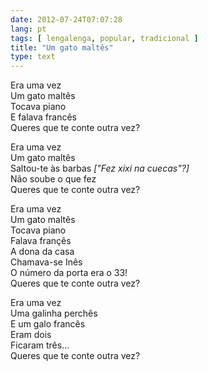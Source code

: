 ```yaml
---
date: 2012-07-24T07:07:28
lang: pt
tags: [ lengalenga, popular, tradicional ]
title: "Um gato maltês"
type: text
---
```


Era uma vez\
Um gato maltês\
Tocava piano\
E falava francês\
Queres que te conte outra vez?

Era uma vez\
Um gato maltês\
Saltou-te às barbas *["Fez xixi na cuecas"?]*\
Não soube o que fez\
Queres que te conte outra vez?

Era uma vez\
Um gato maltês\
Tocava piano\
Falava françês\
A dona da casa\
Chamava-se Inês\
O número da porta era o 33!\
Queres que te conte outra vez?

Era uma vez\
Uma galinha perchês\
E um galo francês\
Eram dois\
Ficaram três...\
Queres que te conte outra vez?


